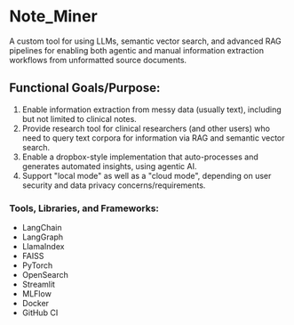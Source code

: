 # Note_Miner
A custom tool for using LLMs, semantic vector search, and advanced RAG pipelines for enabling both agentic and manual information extraction workflows from unformatted source documents.

## Functional Goals/Purpose:
1. Enable information extraction from messy data (usually text), including but not limited to clinical notes.
2. Provide research tool for clinical researchers (and other users) who need to query text corpora for information via RAG and semantic vector search.
3. Enable a dropbox-style implementation that auto-processes and generates automated insights, using agentic AI.
4. Support "local mode" as well as a "cloud mode", depending on user security and data privacy concerns/requirements.

### Tools, Libraries, and Frameworks:
- LangChain
- LangGraph
- LlamaIndex
- FAISS
- PyTorch
- OpenSearch
- Streamlit
- MLFlow
- Docker
- GitHub CI
